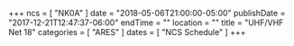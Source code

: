 +++
ncs = [ "NK0A" ]
date = "2018-05-06T21:00:00-05:00"
publishDate = "2017-12-21T12:47:37-06:00"
endTime = ""
location = ""
title = "UHF/VHF Net 18"
categories = [ "ARES" ]
dates = [ "NCS Schedule" ]
+++
